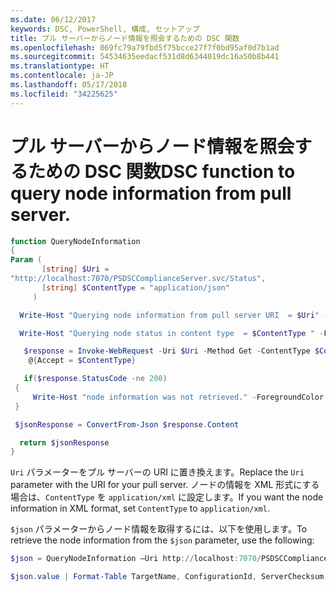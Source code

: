 ```yaml
---
ms.date: 06/12/2017
keywords: DSC, PowerShell, 構成, セットアップ
title: プル サーバーからノード情報を照会するための DSC 関数
ms.openlocfilehash: 069fc79a79fbd5f75bcce27f7f0bd95af0d7b1ad
ms.sourcegitcommit: 54534635eedacf531d8d6344019dc16a50b8b441
ms.translationtype: HT
ms.contentlocale: ja-JP
ms.lasthandoff: 05/17/2018
ms.locfileid: "34225625"
---
```

# <a name="dsc-function-to-query-node-information-from-pull-server"></a><span data-ttu-id="43504-103">プル サーバーからノード情報を照会するための DSC 関数</span><span class="sxs-lookup"><span data-stu-id="43504-103">DSC function to query node information from pull server.</span></span>

```powershell
function QueryNodeInformation
{
Param (
       [string] $Uri =
"http://localhost:7070/PSDSCComplianceServer.svc/Status",
       [string] $ContentType = "application/json"
     )

  Write-Host "Querying node information from pull server URI  = $Uri" -ForegroundColor Green

  Write-Host "Querying node status in content type  = $ContentType " -ForegroundColor Green

   $response = Invoke-WebRequest -Uri $Uri -Method Get -ContentType $ContentType -UseDefaultCredentials -Headers
    @{Accept = $ContentType}

   if($response.StatusCode -ne 200)
 {
     Write-Host "node information was not retrieved." -ForegroundColor Red
 }

 $jsonResponse = ConvertFrom-Json $response.Content

  return $jsonResponse
}
```

<span data-ttu-id="43504-104">`Uri` パラメーターをプル サーバーの URI に置き換えます。</span><span class="sxs-lookup"><span data-stu-id="43504-104">Replace the `Uri` parameter with the URI for your pull server.</span></span> <span data-ttu-id="43504-105">ノードの情報を XML 形式にする場合は、`ContentType` を `application/xml` に設定します。</span><span class="sxs-lookup"><span data-stu-id="43504-105">If you want the node information in XML format, set `ContentType` to `application/xml`.</span></span>

<span data-ttu-id="43504-106">`$json` パラメーターからノード情報を取得するには、以下を使用します。</span><span class="sxs-lookup"><span data-stu-id="43504-106">To retrieve the node information from the `$json` parameter, use the following:</span></span>

```powershell
$json = QueryNodeInformation –Uri http://localhost:7070/PSDSCComplianceServer.svc/Status

$json.value | Format-Table TargetName, ConfigurationId, ServerChecksum, NodeCompliant, LastComplianceTime, StatusCode
```